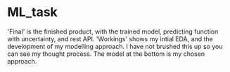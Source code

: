 # ML_task
'Final' is the finished product, with the trained model, predicting function with uncertainty, and rest API. 
'Workings' shows my intial EDA, and the development of my modelling approach. I have not brushed this up so you can see my thought process. The model at the bottom is my chosen approach.
